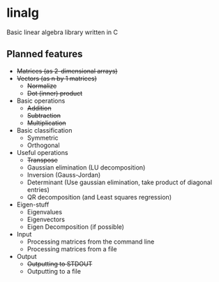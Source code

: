 linalg
======

Basic linear algebra library written in C

Planned features
----------------
* ~~Matrices (as 2-dimensional arrays)~~
* ~~Vectors (as n by 1 matrices)~~
    * ~~Normalize~~
    * ~~Dot (inner) product~~
* Basic operations
    * ~~Addition~~
    * ~~Subtraction~~
    * ~~Multiplication~~
* Basic classification
    * Symmetric
    * Orthogonal
* Useful operations
    * ~~Transpose~~
    * Gaussian elimination (LU decomposition)
    * Inversion (Gauss-Jordan)
    * Determinant (Use gaussian elimination, take product of diagonal entries)
    * QR decomposition (and Least squares regression)
* Eigen-stuff
    * Eigenvalues
    * Eigenvectors
    * Eigen Decomposition (if possible)
* Input
    * Processing matrices from the command line
    * Processing matrices from a file
* Output
    * ~~Outputting to STDOUT~~
    * Outputting to a file
